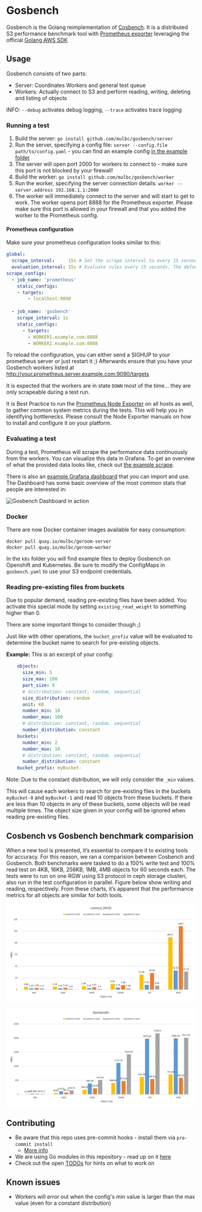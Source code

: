# Gosbench

Gosbench is the Golang reimplementation of [Cosbench](https://github.com/intel-cloud/cosbench).
It is a distributed S3 performance benchmark tool with [Prometheus exporter](https://opencensus.io/exporters/supported-exporters/go/prometheus/) leveraging the official [Golang AWS SDK](https://aws.amazon.com/sdk-for-go/)

## Usage

Gosbench consists of two parts:

* Server: Coordinates Workers and general test queue
* Workers: Actually connect to S3 and perform reading, writing, deleting and listing of objects

INFO: `--debug` activates debug logging, `--trace` activates trace logging

### Running a test

1. Build the server: `go install github.com/mulbc/gosbench/server`
1. Run the server, specifying a config file: `server --config.file path/to/config.yaml` - you can find an example config [in the example folder](examples/example_config.yaml)
1. The server will open port 2000 for workers to connect to - make sure this port is not blocked by your firewall!
1. Build the worker: `go install github.com/mulbc/gosbench/worker`
1. Run the worker, specifying the server connection details: `worker --server.address 192.168.1.1:2000`
1. The worker will immediately connect to the server and will start to get to work.
The worker opens port 8888 for the Prometheus exporter. Please make sure this port is allowed in your firewall and that you added the worker to the Prometheus config.

#### Prometheus configuration

Make sure your prometheus configuration looks similar to this:

```yaml
global:
  scrape_interval:     15s # Set the scrape interval to every 15 seconds. Default is every 1 minute.
  evaluation_interval: 15s # Evaluate rules every 15 seconds. The default is every 1 minute.
scrape_configs:
  - job_name: 'prometheus'
    static_configs:
    - targets:
        - localhost:9090

  - job_name: 'gosbench'
    scrape_interval: 1s
    static_configs:
      - targets:
        - WORKER1.example.com:8888
        - WORKER2.example.com:8888
```

To reload the configuration, you can either send a SIGHUP to your prometheus server or just restart it ;)
Afterwards ensure that you have your Gosbench workers listed at http://your.prometheus.server.example.com:9090/targets

It is expected that the workers are in state `DOWN` most of the time... they are only scrapeable during a test run.

It is Best Practice to run the [Prometheus Node Exporter](https://github.com/prometheus/node_exporter) on all hosts as well, to gather common system metrics during the tests. This will help you in identifying bottlenecks. Please consult the Node Exporter manuals on how to install and configure it on your platform.

### Evaluating a test

During a test, Prometheus will scrape the performance data continuously from the workers.
You can visualize this data in Grafana. To get an overview of what the provided data looks like, check out [the example scrape](examples/example_prom_exporter.log).

There is also an [example Grafana dashboard](examples/grafana_dashboard.json) that you can import and use. The Dashboard has some basic overview of the most common stats that people are interested in:

![Gosbench Dashboard in action](examples/Gosbench_Dashboard.jpg)

### Docker

There are now Docker container images available for easy consumption:

```shell
docker pull quay.io/mulbc/goroom-server
docker pull quay.io/mulbc/goroom-worker
```

In the `k8s` folder you will find example files to deploy Gosbench on Openshift and Kubernetes.
Be sure to modify the ConfigMaps in `gosbench.yaml` to use your S3 endpoint credentials.

### Reading pre-existing files from buckets

Due to popular demand, reading pre-existing files have been added. You activate this special mode by setting `existing_read_weight` to something higher than 0.

There are some important things to consider though ;)

Just like with other operations, the `bucket_prefix` value will be evaluated to determine the bucket name to search for pre-existing objects.

**Example:** This is an excerpt of your config:

```yaml
    objects:
      size_min: 5
      size_max: 100
      part_size: 0
      # distribution: constant, random, sequential
      size_distribution: random
      unit: KB
      number_min: 10
      number_max: 100
      # distribution: constant, random, sequential
      number_distribution: constant
    buckets:
      number_min: 2
      number_max: 10
      # distribution: constant, random, sequential
      number_distribution: constant
    bucket_prefix: myBucket-
```

Note: Due to the constant distribution, we will only consider the `_min` values.

This will cause each workers to search for pre-existing files in the buckets `myBucket-0` and `myBucket-1` and read 10 objects from these buckets. If there are less than 10 objects in any of these buckets, some objects will be read multiple times. The object size given in your config will be ignored when reading pre-existing files.

## Cosbench vs Gosbench benchmark comparision
When a new tool is presented, it’s essential to compare it to existing tools for accuracy. For this reason, we ran a comparision between Cosbench and Gosbench. Both benchmarks were tasked to do a 100% write test and 100% read test on 4KB, 16KB, 256KB, 1MB, 4MB objects for 60 seconds each. The tests were to run on one RGW using S3 protocol in ceph storage clusteri, also run in the test configuration in parallel. Figure below show writing and reading, respectively. From these charts, it’s apparent that the performance metrics for all objects are similar for both tools. 

![Latency](examples/Latency.png)

![Bandwidth](examples/Bandwidth.png)

## Contributing

* Be aware that this repo uses pre-commit hooks - install them via `pre-commit install`
  * [More info](https://pre-commit.com/)
* We are using Go modules in this repository - read up on it [here](https://blog.golang.org/using-go-modules)
* Check out the open [TODOs](TODO.md) for hints on what to work on

## Known issues

* Workers will error out when the config's min value is larger than the max value (even for a constant distribution)
